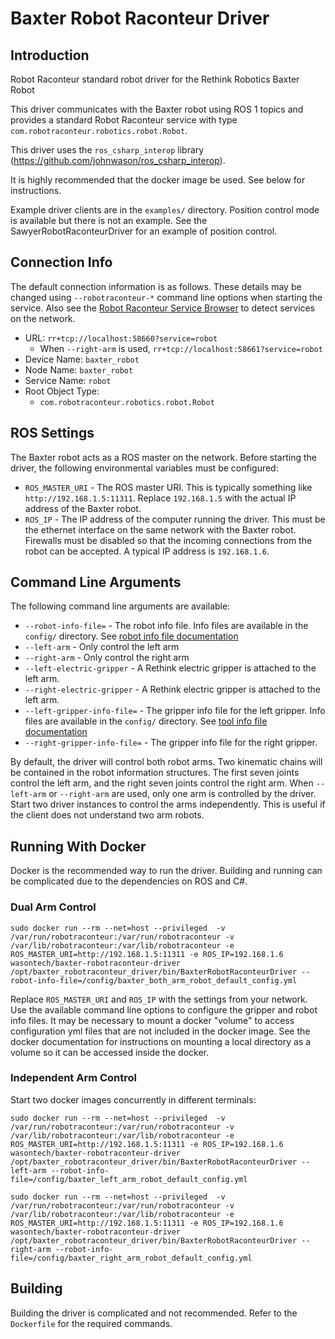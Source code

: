 # Baxter Robot Raconteur Driver

## Introduction

Robot Raconteur standard robot driver for the Rethink Robotics Baxter Robot

This driver communicates with the Baxter robot using ROS 1 topics and provides a standard Robot Raconteur service with type `com.robotraconteur.robotics.robot.Robot`.

This driver uses the `ros_csharp_interop` library (https://github.com/johnwason/ros_csharp_interop).

It is highly recommended that the docker image be used. See below for instructions.

Example driver clients are in the `examples/` directory. Position control mode is available but there is
not an example. See the SawyerRobotRaconteurDriver for an example of position control.

## Connection Info

The default connection information is as follows. These details may be changed using `--robotraconteur-*` command
line options when starting the service. Also see the
[Robot Raconteur Service Browser](https://github.com/robotraconteur/RobotRaconteur_ServiceBrowser) to detect
services on the network.

- URL: `rr+tcp://localhost:58660?service=robot`
  - When `--right-arm` is used, `rr+tcp://localhost:58661?service=robot`
- Device Name: `baxter_robot`
- Node Name: `baxter_robot`
- Service Name: `robot`
- Root Object Type:
  - `com.robotraconteur.robotics.robot.Robot`

## ROS Settings

The Baxter robot acts as a ROS master on the network. Before starting the driver, the following environmental variables
must be configured:

* `ROS_MASTER_URI` - The ROS master URI. This is typically something like `http://192.168.1.5:11311`. Replace
`192.168.1.5` with the actual IP address of the Baxter robot.
* `ROS_IP` - The IP address of the computer running the driver. This must be the ethernet interface on the same network with the Baxter robot. Firewalls must be disabled so that the incoming connections from the robot can be accepted. A typical IP address is `192.168.1.6`.

## Command Line Arguments

The following command line arguments are available:

* `--robot-info-file=` - The robot info file. Info files are available in the `config/` directory. See [robot info file documentation](https://github.com/robotraconteur/robotraconteur_standard_robdef/blob/master/docs/info_files/robot.md)
* `--left-arm` - Only control the left arm
* `--right-arm` - Only control the right arm
* `--left-electric-gripper` - A Rethink electric gripper is attached to the left arm.
* `--right-electric-gripper` - A Rethink electric gripper is attached to the left arm.
* `--left-gripper-info-file=` - The gripper info file for the left gripper. Info files are available in the `config/` directory. See [tool info file documentation](https://github.com/robotraconteur/robotraconteur_standard_robdef/blob/master/docs/info_files/tool.md)
* `--right-gripper-info-file=` - The gripper info file for the right gripper.

By default, the driver will control both robot arms. Two kinematic chains will be contained in the robot information
structures. The first seven joints control the left arm, and the right seven joints control the right arm. When
`--left-arm` or `--right-arm` are used, only one arm is controlled by the driver. Start two driver instances to
control the arms independently. This is useful if the client does not understand two arm robots.

## Running With Docker 

Docker is the recommended way to run the driver. Building and running can be complicated due to the dependencies on ROS and C\#.

### Dual Arm Control

```
sudo docker run --rm --net=host --privileged  -v /var/run/robotraconteur:/var/run/robotraconteur -v /var/lib/robotraconteur:/var/lib/robotraconteur -e ROS_MASTER_URI=http://192.168.1.5:11311 -e ROS_IP=192.168.1.6 wasontech/baxter-robotraconteur-driver /opt/baxter_robotraconteur_driver/bin/BaxterRobotRaconteurDriver --robot-info-file=/config/baxter_both_arm_robot_default_config.yml
```

Replace `ROS_MASTER_URI` and `ROS_IP` with the settings from your network. Use the available command line options to configure the gripper and robot info files.  It may be necessary to mount a docker "volume" to access configuration yml files that are not included in the docker image. See the docker documentation for instructions on mounting a local directory as a volume so it can be accessed inside the docker.

### Independent Arm Control

Start two docker images concurrently in different terminals:

```
sudo docker run --rm --net=host --privileged  -v /var/run/robotraconteur:/var/run/robotraconteur -v /var/lib/robotraconteur:/var/lib/robotraconteur -e ROS_MASTER_URI=http://192.168.1.5:11311 -e ROS_IP=192.168.1.6 wasontech/baxter-robotraconteur-driver /opt/baxter_robotraconteur_driver/bin/BaxterRobotRaconteurDriver --left-arm --robot-info-file=/config/baxter_left_arm_robot_default_config.yml
```

```
sudo docker run --rm --net=host --privileged  -v /var/run/robotraconteur:/var/run/robotraconteur -v /var/lib/robotraconteur:/var/lib/robotraconteur -e ROS_MASTER_URI=http://192.168.1.5:11311 -e ROS_IP=192.168.1.6 wasontech/baxter-robotraconteur-driver /opt/baxter_robotraconteur_driver/bin/BaxterRobotRaconteurDriver --right-arm --robot-info-file=/config/baxter_right_arm_robot_default_config.yml
```


## Building

Building the driver is complicated and not recommended. Refer to the `Dockerfile` for the required commands.

